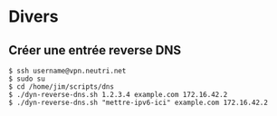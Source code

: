 <!-- TITLE: Divers -->
<!-- SUBTITLE: A quick summary of Divers -->

# Divers
## Créer une entrée reverse DNS

```
$ ssh username@vpn.neutri.net
$ sudo su
$ cd /home/jim/scripts/dns
$ ./dyn-reverse-dns.sh 1.2.3.4 example.com 172.16.42.2
$ ./dyn-reverse-dns.sh "mettre-ipv6-ici" example.com 172.16.42.2
```